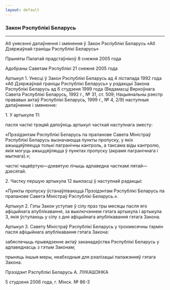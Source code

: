 ```yaml
---
layout: default
---
```


### Закон Рэспублікі Беларусь

****

<span class="underline"></span>

Аб унясенні дапаўнення і змянення ў Закон Рэспублікі Беларусь «Аб
Дзяржаўнай граніцы Рэспублікі Беларусь»

Прыняты Палатай прадстаўнікоў 8 снежня 2005 года

Адобраны Саветам Рэспублікі 21 снежня 2005 года

Артыкул 1. Унесці ў Закон Рэспублікі Беларусь ад 4 лістапада 1992 года
«Аб Дзяржаўнай граніцы Рэспублікі Беларусь» у рэдакцыі Закона
Рэспублікі Беларусь ад 6 студзеня 1999 года (Ведамасці
Вярхоўнага Савета Рэспублікі Беларусь, 1992 г., № 31, ст. 509;
Нацыянальны рэестр прававых актаў Рэспублікі Беларусь, 1999 г., № 4,
2/9) наступныя дапаўненне і змяненне:

1\. У артыкуле 11:

пасля часткі трэцяй дапоўніць артыкул часткай наступнага зместу:

«Прэзідэнтам Рэспублікі Беларусь па прапанове Савета Міністраў
Рэспублікі Беларусь вызначаюцца пункты пропуску, у якіх
ажыццяўляецца толькі пагранічны кантроль, а таксама віды
кантролю, якія могуць ажыццяўляцца ў пунктах пропуску (акрамя
пагранічнага і мытнага).»;

часткі чацвёртую—дзевятую лічыць адпаведна часткамі пятай—дзесятай.

2\. Частку першую артыкула 12 выкласці ў наступнай рэдакцыі:

«Пункты пропуску ўстанаўліваюцца Прэзідэнтам Рэспублікі Беларусь па
прапанове Савета Міністраў Рэспублікі Беларусь.».

Артыкул 2. Гэты Закон уступае ў сілу праз тры месяцы пасля яго
афіцыйнага апублікавання, за выключэннем гэтага артыкула і
артыкула 3, якія ўступаюць у сілу з дня афіцыйнага апублікавання
гэтага Закона.

Артыкул 3. Савету Міністраў Рэспублікі Беларусь у трохмесячны тэрмін
пасля афіцыйнага апублікавання гэтага Закона:

забяспечыць прывядзенне актаў заканадаўства Рэспублікі Беларусь у
адпаведнасць з гэтым Законам;

прыняць іншыя меры, неабходныя для рэалізацыі палажэнняў гэтага Закона.

Прэзідэнт Рэспублікі Беларусь А. ЛУКАШЭНКА

5 студзеня 2006 года, г. Мінск. № 86-З
